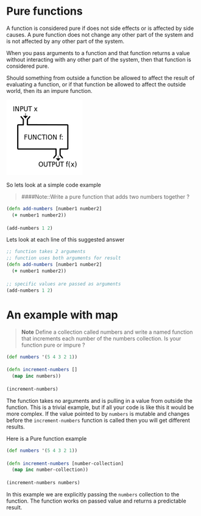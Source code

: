# Pure functions

A function is considered pure if does not side effects or is affected by side causes.  A pure function does not change any other part of the system and is not affected by any other part of the system.

When you pass arguments to a function and that function returns a value without interacting with any other part of the system, then that function is considered pure.

Should something from outside a function be allowed to affect the result of evaluating a function, or if that function be allowed to affect the outside world, then its an impure function.

![Pure function basic concept](/images/functional-programming-concepts-pure-function.png)


So lets look at a simple code example


> ####Note::Write a pure function that adds two numbers together ?


```clojure
(defn add-numbers [number1 number2]
  (+ number1 number2))

(add-numbers 1 2)
```

Lets look at each line of this suggested answer

```clojure
;; function takes 2 arguments
;; function uses both arguments for result
(defn add-numbers [number1 number2]
  (+ number1 number2))

;; specific values are passed as arguments
(add-numbers 1 2)
```


# An example with map

> **Note** Define a collection called numbers and write a named function that increments each number of the numbers collection.
> Is your function pure or impure ?

```clojure
(def numbers '(5 4 3 2 1))

(defn increment-numbers []
  (map inc numbers))

(increment-numbers)
```

The function takes no arguments and is pulling in a value from outside the function.  This is a trivial example, but if all your code is like this it would be more complex.  If the value pointed to by `numbers` is mutable and changes before the `increment-numbers` function is called then you will get different results.

Here is a Pure function example

```clojure
(def numbers '(5 4 3 2 1))

(defn increment-numbers [number-collection]
  (map inc number-collection))

(increment-numbers numbers)
```

In this example we are explicitly passing the `numbers` collection to the function.  The function works on passed value and returns a predictable result.
